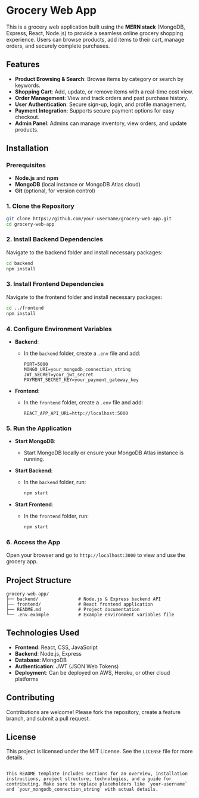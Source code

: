
# Grocery Web App

This is a grocery web application built using the **MERN stack** (MongoDB, Express, React, Node.js) to provide a seamless online grocery shopping experience. Users can browse products, add items to their cart, manage orders, and securely complete purchases.

## Features

- **Product Browsing & Search**: Browse items by category or search by keywords.
- **Shopping Cart**: Add, update, or remove items with a real-time cost view.
- **Order Management**: View and track orders and past purchase history.
- **User Authentication**: Secure sign-up, login, and profile management.
- **Payment Integration**: Supports secure payment options for easy checkout.
- **Admin Panel**: Admins can manage inventory, view orders, and update products.

## Installation

### Prerequisites
- **Node.js** and **npm**
- **MongoDB** (local instance or MongoDB Atlas cloud)
- **Git** (optional, for version control)

### 1. Clone the Repository
```bash
git clone https://github.com/your-username/grocery-web-app.git
cd grocery-web-app
```

### 2. Install Backend Dependencies
Navigate to the backend folder and install necessary packages:
```bash
cd backend
npm install
```

### 3. Install Frontend Dependencies
Navigate to the frontend folder and install necessary packages:
```bash
cd ../frontend
npm install
```

### 4. Configure Environment Variables

- **Backend**:
  - In the `backend` folder, create a `.env` file and add:
    ```plaintext
    PORT=5000
    MONGO_URI=your_mongodb_connection_string
    JWT_SECRET=your_jwt_secret
    PAYMENT_SECRET_KEY=your_payment_gateway_key
    ```

- **Frontend**:
  - In the `frontend` folder, create a `.env` file and add:
    ```plaintext
    REACT_APP_API_URL=http://localhost:5000
    ```

### 5. Run the Application

- **Start MongoDB**:
  - Start MongoDB locally or ensure your MongoDB Atlas instance is running.

- **Start Backend**:
  - In the `backend` folder, run:
    ```bash
    npm start
    ```

- **Start Frontend**:
  - In the `frontend` folder, run:
    ```bash
    npm start
    ```

### 6. Access the App
Open your browser and go to `http://localhost:3000` to view and use the grocery app.

## Project Structure

```
grocery-web-app/
├── backend/               # Node.js & Express backend API
├── frontend/              # React frontend application
├── README.md              # Project documentation
└── .env.example           # Example environment variables file
```

## Technologies Used

- **Frontend**: React, CSS, JavaScript
- **Backend**: Node.js, Express
- **Database**: MongoDB
- **Authentication**: JWT (JSON Web Tokens)
- **Deployment**: Can be deployed on AWS, Heroku, or other cloud platforms

## Contributing

Contributions are welcome! Please fork the repository, create a feature branch, and submit a pull request.

## License

This project is licensed under the MIT License. See the `LICENSE` file for more details.
```

This README template includes sections for an overview, installation instructions, project structure, technologies, and a guide for contributing. Make sure to replace placeholders like `your-username` and `your_mongodb_connection_string` with actual details.
